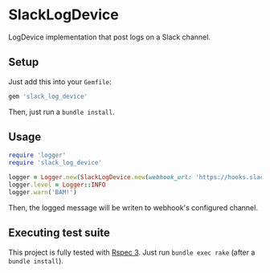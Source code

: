 # SlackLogDevice

LogDevice implementation that post logs on a Slack channel.

## Setup

Just add this into your `Gemfile`:

```ruby
gem 'slack_log_device'
```

Then, just run a `bundle install`.

## Usage

```ruby
require 'logger'
require 'slack_log_device'

logger = Logger.new(SlackLogDevice.new(webhook_url: 'https://hooks.slack.com/services/...', username: 'MyApp'))
logger.level = Logger::INFO
logger.warn('BAM!')
```
Then, the logged message will be writen to webhook's configured channel.

## Executing test suite

This project is fully tested with [Rspec 3](http://github.com/rspec/rspec).
Just run `bundle exec rake` (after a `bundle install`).

